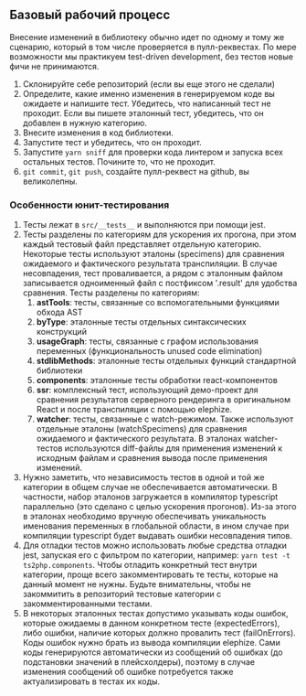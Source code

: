 ## Базовый рабочий процесс

Внесение изменений в библиотеку обычно идет по одному и тому же сценарию, который в том числе проверяется
в пулл-реквестах. По мере возможности мы практикуем test-driven development, без тестов новые фичи не принимаются.

1. Склонируйте себе репозиторий (если вы еще этого не сделали)
2. Определите, какие именно изменения в генерируемом коде вы ожидаете и напишите тест. Убедитесь, что написанный тест
   не проходит. Если вы пишете эталонный тест, убедитесь, что он добавлен в нужную категорию.
3. Внесите изменения в код библиотеки.
4. Запустите тест и убедитесь, что он проходит.
5. Запустите `yarn sniff` для проверки кода линтером и запуска всех остальных тестов. Почините то, что не проходит.
6. `git commit`, `git push`, создайте пулл-реквест на github, вы великолепны.

### Особенности юнит-тестирования
1. Тесты лежат в `src/__tests__` и выполняются при помощи jest.
2. Тесты разделены по категориям для ускорения их прогона, при этом каждый тестовый файл представляет отдельную
   категорию. Некоторые тесты используют эталоны (specimens) для сравнения ожидаемого и фактического результата
   транспиляции. В случае несовпадения, тест проваливается, а рядом с эталонным файлом записывается одноименный
   файл с постфиксом '.result' для удобства сравнения. Тесты разделены по категориям:
    1. **astTools**: тесты, связанные со вспомогательными функциями обхода AST
    2. **byType**: эталонные тесты отдельных синтаксических конструкций
    3. **usageGraph**: тесты, связанные с графом использования переменных (функциональность unused code elimination)
    4. **stdlibMethods**: эталонные тесты отдельных функций стандартной библиотеки
    5. **components**: эталонные тесты обработки react-компонентов
    6. **ssr**: комплексный тест, использующий демо-проект для сравнения результатов серверного рендеринга в
       оригинальном React и после транспиляции с помощью elephize.
    7. **watcher**: тесты, связанные с watch-режимом. Также используют отдельные эталоны (watchSpecimens) для сравнения
       ожидаемого и фактического результата. В эталонах watcher-тестов используются diff-файлы для применения
       изменений к исходным файлам и сравнения вывода после применения изменений.
3. Нужно заметить, что независимость тестов в одной и той же категории в общем случае не обеспечивается автоматически.
   В частности, набор эталонов загружается в компилятор typescript параллельно (это сделано с целью ускорения прогонов).
   Из-за этого в эталонах необходимо вручную обеспечивать уникальность именования переменных в глобальной области,
   в ином случае при компиляции typescript будет выдавать ошибки несовпадения типов.
4. Для отладки тестов можно использовать любые средства отладки jest, запуская его с фильтром по категории, например:
   `yarn test -t ts2php.components`. Чтобы отладить конкретный тест внутри категории, проще всего закомментировать
   те тесты, которые на данный момент не нужны. Будьте внимательны, чтобы не закоммитить в репозиторий тестовые категории
   с закомментированными тестами.
5. В некоторых эталонных тестах допустимо указывать коды ошибок, которые ожидаемы в данном конкретном тесте (expectedErrors), либо
   ошибки, наличие которых должно провалить тест (failOnErrors). Коды ошибок нужно брать из вывода компиляции elephize.
   Сами коды генерируются автоматически из сообщений об ошибках (до подстановки значений в плейсхолдеры), поэтому
   в случае изменения сообщений об ошибке потребуется также актуализировать в тестах их коды.